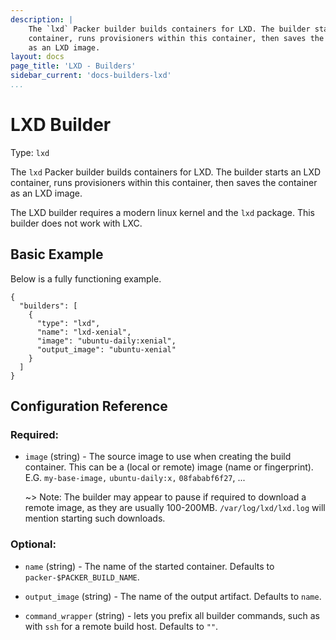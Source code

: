 ```yaml
---
description: |
    The `lxd` Packer builder builds containers for LXD. The builder starts an LXD
    container, runs provisioners within this container, then saves the container
    as an LXD image.
layout: docs
page_title: 'LXD - Builders'
sidebar_current: 'docs-builders-lxd'
...
```


# LXD Builder

Type: `lxd`

The `lxd` Packer builder builds containers for LXD. The builder starts an LXD
container, runs provisioners within this container, then saves the container
as an LXD image.

The LXD builder requires a modern linux kernel and the `lxd` package.
This builder does not work with LXC.

## Basic Example

Below is a fully functioning example.

``` {.javascript}
{
  "builders": [
    {
      "type": "lxd",
      "name": "lxd-xenial",
      "image": "ubuntu-daily:xenial",
      "output_image": "ubuntu-xenial"
    }
  ]
}
```

## Configuration Reference

### Required:

-  `image` (string) - The source image to use when creating the build
   container. This can be a (local or remote) image (name or fingerprint). E.G.
   `my-base-image,` `ubuntu-daily:x,` `08fababf6f27`, ...

    ~&gt; Note: The builder may appear to pause if required to download
    a remote image, as they are usually 100-200MB. `/var/log/lxd/lxd.log` will
    mention starting such downloads.

### Optional:

-  `name` (string) - The name of the started container. Defaults to
   `packer-$PACKER_BUILD_NAME`.

-  `output_image` (string) - The name of the output artifact. Defaults to
   `name`.

-  `command_wrapper` (string) - lets you prefix all builder commands, such as
   with `ssh` for a remote build host. Defaults to `""`.
